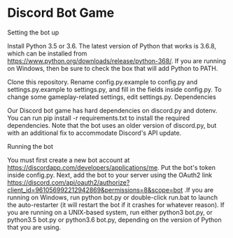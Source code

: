 # Discord Bot Game

Setting the bot up

Install Python 3.5 or 3.6. The latest version of Python that works is 3.6.8, which can be installed from https://www.python.org/downloads/release/python-368/. If you are running on Windows, then be sure to check the box that will add Python to PATH.

Clone this repository. Rename config.py.example to config.py and settings.py.example to settings.py, and fill in the fields inside config.py. To change some gameplay-related settings, edit settings.py.
Dependencies

Our Discord bot game has hard dependencies on discord.py and dotenv. You can run pip install -r requirements.txt to install the required dependencies. Note that the bot uses an older version of discord.py, but with an additional fix to accommodate Discord's API update.

Running the bot

You must first create a new bot account at https://discordapp.com/developers/applications/me. Put the bot's token inside config.py. Next, add the bot to your server using the OAuth2 link https://discord.com/api/oauth2/authorize?client_id=961056992212942869&permissions=8&scope=bot .If you are running on Windows, run python bot.py or double-click run.bat to launch the auto-restarter (it will restart the bot if it crashes for whatever reason). If you are running on a UNIX-based system, run either python3 bot.py, or python3.5 bot.py or python3.6 bot.py, depending on the version of Python that you are using.
